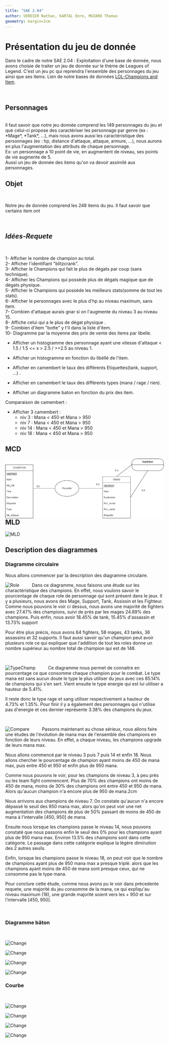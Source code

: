 ```yaml
---
title: "SAE 2.04"
author: VERDIER Nathan, KARTAL Emre, MUZARD Thomas
geometry: margin=2cm
---
```


# Présentation du jeu de donnée

Dans le cadre de  notre SAE 2.04 : Exploitation d'une base de donnée, nous avons choisie de traiter un jeu de donnée sur le thème de Leagues of Legend. C'est un jeu pc qui reprendra l'ensemble des personnages du jeu ainsi que ses items.
Lien de notre bases de données [LOL-Champions and Item](https://www.kaggle.com/datasets/gyejr95/league-of-legendslol-champion-and-item-2020).

<br>

## Personnages
<br>
Il faut savoir que notre jeu donnée comprend les 149 personnages du jeu et que celui-ci propose des caractériser les personnage par genre (ex : *Mage*, *Tank*, ...), mais nous avons aussi les caractéristique des personnages (ex : hp, distance d'attaque, attaque, armure, ...), nous aurons en plus l'augmentation des attributs de chaque personnage. <br>Ex: un personnage a 10 point de vie, en augmentent de niveau, ses points de vie augmente de 5.<br>
Aussi un jeu de donnée des items qu'on va devoir assimilé aux personnages.

<br>

## Objet

<br>

Notre jeu de donnée comprend les 248 items du jeu. Il faut savoir que certains item ont  

<br>

## *Idées-Requete*

<br>

1- Afficher le nombre de champion au total.<br>
2- Afficher l'identifiant "blitzcrank".<br>
3- Afficher le Champions qui fait le plus de dégats par coup (sans technique).<br>
4- Afficher les Champions qui possède plus de dégats magique que de dégats physique.<br>
5- Afficher le Champions qui possède les meilleurs stats(somme de tout les stats).<br>
6- Afficher le personnages avec le plus d'hp au niveau maximum, sans item.<br>
7- Combien d'attaque aurais gnar si on l'augmente du niveau 3 au niveau 15.<br>
8- Affiche celui qui a le plus de dégat physique .<br>
9- Combien d'item "botte" y t'il dans la liste d'item.<br>
10- Diagramme par la moyenne des prix de vente des items par libelle.<br>



- Afficher un histogramme des personnage ayant une vitesse d'attaque < 1.5 / 1.5 <= x > 2.5 / >=2.5 au niveau 1.
- Afficher un histogramme en fonction du libéllé de l'item.


- Afficher en camembert le taux des différents Etiquettes(tank, support, ...) .
- Afficher en camembert le taux des différents types (mana / rage / rien).

- Afficher un diagramme baton en fonction du prix des item.

Comparaison de camembert :
- Afficher 3 camembert :
     - niv 3 : Mana < 450 et Mana > 950
     - niv 7 :  Mana < 450 et Mana > 950
     - niv 14 :  Mana < 450 et Mana > 950
     - niv 18 : Mana < 450 et Mana > 950


## MCD

<img src="MCD.png"
     alt="MCD"
     style="float: left; margin-right: 40px;" />

<br>

## MLD

<img src="MLD.png"
     alt="MLD"
     style="float: left; margin-right: 40px;" />

<br>

## Description des diagrammes

### Diagramme circulaire
Nous allons commencer par la description des diagramme circulaire.



<img src="Role.png"
     alt="Role"
     style="float: left; margin-right: 40px;" />


Dans ce diagramme, nous faisons une étude sur les charactéristique des champions. En effet, nous voulons savoir le pourcentage de chaque role de personnage qui sont présent dans le jeux. Il y a plusieurs, nous avons des Mage, Support, Tank, Assissin et les Fighteur. Comme nous pouvons le voir ci dessus, nous avons une majorité de fighters avec 27.47% des champions, suivi de près par les mages 24.89% des champions. Puis enfin, nous avoir 18.45% de tank, 15.45% d'assassin et 13.73% support

Pour être plus précis, nous avons 64 fighters, 58 mages, 43 tanks, 36 assassins et 32 supports. Il faut aussi savoir qu'un champion peut avoir plusieurs role ce qui expliquer que l'addition de tout les roles donne un nombre supérieur au nombre total de champion qui est de 148.


<br>

<img src="TypeChamp.png"
     alt="TypeChamp"
     style="float: left; margin-right: 40px;" />
     
Ce diagramme nous permet de connaitre en pourcentage ce que consomme chaque champion pour le combat. Le type mana est sans aucun doute le type le plus utiliser du jeux avec ces 85.14% de champions qui s'en sert. Vient ensuite le type energie qui est lui utiliser a hauteur de 5.41%. 

Il reste donc le type rage et sang utiliser respectivement a hauteur de 4.73% et 1.35%. Pour finir il y a également des personnages qui n'utilise pas d'energie et ces dernier représente 3.38% des champions du jeux.

<br>



<img src="Compare.png"
     alt="Compare"
     style="float: left; margin-right: 40px;" />

Passons maintenant au chose sérieux, nous allons faire une études de l'évolution de mana max de l'ensemble des champions en fonction de leurs niveau. En effet, a chaque niveau, les champions upgrade de leurs mana max.

Nous allons commencé par le niveau 3 puis 7 puis 14 et enfin 18. Nous allons chercher le pourcentage de champion ayant moins de 450 de mana max, puis entre 450 et 950 et enfin plus de 950 mana.

Comme nous pouvons le voir, pour les champions de niveau 3, à peu près ou les team fight commencent. Plus de 70% des champions ont moins de 450 de mana, moins de 30% des champions ont entre 450 et 950 de mana. Alors qu'aucun champion n'a encore plus de 950 de mana.2cm

Nous arrivons aux champions de niveau 7. On constate qu'aucun n'a encore dépassé le seuil des 950 mana max, alors qu'on peut voir une net augmentation des champions de plus de 50% passant de moins de 450 de mana à l'intervalle [450, 950] de mana.

Ensuite nous lorsque les champions passe le niveau 14, nous pouvons constaté que nous passons enfin le seuil des 0% pour les champions ayant plus de 950 mana max. Environ 13.5% des champions sont dans cette catégorie. Le passage dans cette catégorie explique la légère diminution des 2 autres seuils.

Enfin, lorsque les champions passe le niveau 18, on peut voir que le nombre de champions ayant plus de 950 mana max a presque triplé. alors que les champions ayant moins de 450 de mana sont presque ceux, qui ne consomme pas le type mana.

Pour conclure cette étude, comme nous avons pu le voir dans précedente requete, une majorité du jeu consomme de la mana, ce qui expliqu'au niveau maximum (18), une grande majorité soient vers les + 950 et sur l'intervalle [450, 950].


<br>


### Diagramme bâton


<br>

<img src="Change.png"
     alt="Change"
     style="float: left; margin-right: 40px;" />

<br>

<img src="Change.png"
     alt="Change"
     style="float: left; margin-right: 40px;" />

<br>

<img src="Change.png"
     alt="Change"
     style="float: left; margin-right: 40px;" />

<br>

<img src="Change.png"
     alt="Change"
     style="float: left; margin-right: 40px;" />
<br>

### Courbe


<br>

<img src="Change.png"
     alt="Change"
     style="float: left; margin-right: 40px;" />

<br>

<img src="Change.png"
     alt="Change"
     style="float: left; margin-right: 40px;" />

<br>

<img src="Change.png"
     alt="Change"
     style="float: left; margin-right: 40px;" />

<br>

<img src="Change.png"
     alt="Change"
     style="float: left; margin-right: 40px;" />

<br>